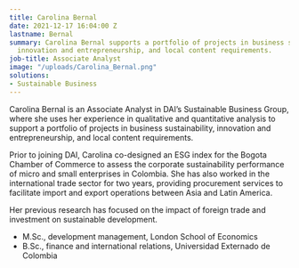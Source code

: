```yaml
---
title: Carolina Bernal
date: 2021-12-17 16:04:00 Z
lastname: Bernal
summary: Carolina Bernal supports a portfolio of projects in business sustainability,
  innovation and entrepreneurship, and local content requirements.
job-title: Associate Analyst
image: "/uploads/Carolina_Bernal.png"
solutions:
- Sustainable Business
---
```


Carolina Bernal is an Associate Analyst in DAI’s Sustainable Business Group, where she uses her experience in qualitative and quantitative analysis to support a portfolio of projects in business sustainability, innovation and entrepreneurship, and local content requirements.

Prior to joining DAI, Carolina co-designed an ESG index for the Bogota Chamber of Commerce to assess the corporate sustainability performance of micro and small enterprises in Colombia. She has also worked in the international trade sector for two years, providing procurement services to facilitate import and export operations between Asia and Latin America.

Her previous research has focused on the impact of foreign trade and investment on sustainable development.

* M.Sc., development management, London School of Economics
* B.Sc., finance and international relations, Universidad Externado de Colombia